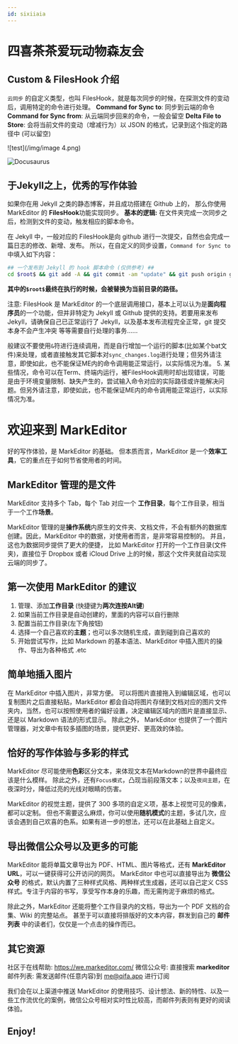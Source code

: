 ```yaml
---
id: sixiiaia
---
```

# 四喜茶茶爱玩动物森友会

## Custom & FilesHook 介绍
`云同步` 的自定义类型，也叫 FilesHook，就是每次同步的时候，在探测文件的变动后，调用特定的命令进行处理。
**Command for Sync to**: 同步到云端的命令
**Command for Sync from**: 从云端同步回来的命令，一般会留空
**Delta File to Store**: 会将当前文件的变动（增减行为）以 JSON 的格式，记录到这个指定的路径中 (可以留空)

![test](/img/image 4.png)

![Docusaurus](/img/docusaurus.png)



## 于Jekyll之上，优秀的写作体验
如果你在用 Jekyll 之类的静态博客，并且成功搭建在 Github 上的， 那么你使用 MarkEditor 的 **FilesHook**功能实现同步。
**基本的逻辑:** 在文件夹完成一次同步之后，检测到文件的变动，触发相应的脚本命令。

在 Jekyll 中，一般对应的 FilesHook是向 github 进行一次提交，自然也会完成一篇日志的修改、新增、发布。
所以，在自定义的同步设置，`Command for Sync to` 中填入如下内容：
```sh
## 一个发布到 Jekyll 的 hook 脚本命令 (仅供参考) ## 
cd $root$ && git add -A && git commit -am "update" && git push origin gh-pages
```
**其中的`$root$`最终在执行的时候，会被替换为当前目录的路径。**

注意: FilesHook 是 MarkEditor 的一个底层调用接口，基本上可以认为是**面向程序员**的一个功能，但并非特定为 Jekyll 或 Github 提供的支持。若要用来发布 Jekyll，请确保自己已正常运行了 Jekyll，以及基本发布流程完全正常，git 提交本身不会产生冲突 等等需要自行处理的事务…… 

般建议不要使用`&`符进行连续调用，而是自行增加一个运行的脚本(比如某个bat文件)来处理，或者直接触发其它脚本对`sync_changes.log`进行处理；但另外请注意，即使如此，也不能保证ME内的命令调用能正常运行，以实际情况为准。
5. 某些情况，命令可以在Term、终端内运行，被FilesHook调用时却出现错误，可能是由于环境变量限制、缺失产生的，尝试输入命令对应的实际路径或许能解决问题。但另外请注意，即使如此，也不能保证ME内的命令调用能正常运行，以实际情况为准。


# 欢迎来到 MarkEditor
好的写作体验，是 MarkEditor 的基础。
但本质而言，MarkEditor 是一个**效率工具**，它的重点在于如何节省使用者的时间。

## MarkEditor 管理的是文件
MarkEditor 支持多个 Tab，每个 Tab 对应一个 **工作目录**，每个工作目录，相当于一个工作**场景**。

MarkEditor 管理的是**操作系统**内原生的文件夹、文档文件，不会有额外的数据库创建。因此，MarkEditor 中的数据，对使用者而言，是非常容易控制的。
并且，这也为数据同步提供了更大的便捷， 比如 MarkEditor 打开的一个工作目录(文件夹)，直接位于 Dropbox 或者 iCloud Drive 上的时候，那这个文件夹就自动实现云端的同步了。

## 第一次使用 MarkEditor 的建议
1. 管理、添加**工作目录** (快捷键为**两次连按Alt键**)
2. 如果当前工作目录是自动创建的，里面的内容可以自行删除
3. 配置当前工作目录(左下角按钮)
4. 选择一个自己喜欢的**主题**；也可以多次随机生成，直到碰到自己喜欢的
5. 开始尝试写作，比如 Markdown 的基本语法、MarkEditor 中插入图片的操作、导出为各种格式 .etc

## 简单地插入图片
在 MarkEditor 中插入图片，非常方便。
可以将图片直接拖入到编辑区域，也可以复制图片之后直接粘贴，MarkEditor 都会自动将图片存储到文档对应的图片文件夹内，当然，也可以按照使用者的偏好设置，决定编辑区域内的图片是直接显示、还是以 Markdown 语法的形式显示。
除此之外， MarkEditor 也提供了一个图片管理器，对文章中有较多插图的场景，提供更好、更高效的体验。

## 恰好的写作体验与多彩的样式
MarkEditor 尽可能使用**色彩**区分文本，来体现文本在Markdown的世界中最终应该是什么模样。
除此之外，还有`Focus模式`，凸现当前段落文本；以及`夜间主题`，在夜深时分，降低过亮的光线对眼睛的伤害。

MarkEditor 的视觉主题，提供了 300 多项的自定义项，基本上视觉可见的像素，都可以定制。
但也不需要这么麻烦，你可以使用**随机模式**的主题，多试几次，应该会遇到自己欢喜的色系。如果有进一步的想法，还可以在此基础上自定义。

## 导出微信公众号以及更多的可能
MarkEditor 能将单篇文章导出为 PDF、HTML、图片等格式，还有 **MarkEditor URL**，可以一键获得可公开访问的网页。
MarkEditor 中也可以直接导出为 **微信公众号** 的格式，默认内置了三种样式风格、两种样式生成器，还可以自己定义 CSS 样式。专注于内容的书写，享受写作本身的乐趣，而无需拘泥于麻烦的格式。

除此之外，MarkEditor 还能将整个工作目录内的文档，导出为一个 PDF 文档的合集、Wiki 的完整站点。
甚至于可以直接将排版好的文本内容，群发到自己的 **邮件列表** 中的读者们，仅仅是一个点击的操作而已。

## 其它资源
社区于在线帮助: <https://we.markeditor.com/>
微信公众号: 直接搜索 **markeditor**
邮件列表:  需发送邮件(任意内容)到 <me@qifa.app> 进行订阅

我们会在以上渠道中推送 MarkEditor 的使用技巧、设计想法、新的特性、以及一些工作流优化的案例，微信公众号相对实时性比较高，而邮件列表则有更好的阅读体验。

## Enjoy!

